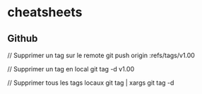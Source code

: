 # cheatsheets


## Github

// Supprimer un tag sur le remote
git push origin :refs/tags/v1.00

// Supprimer un tag en local
git tag -d v1.00

// Supprimer tous les tags locaux
git tag | xargs git tag -d

